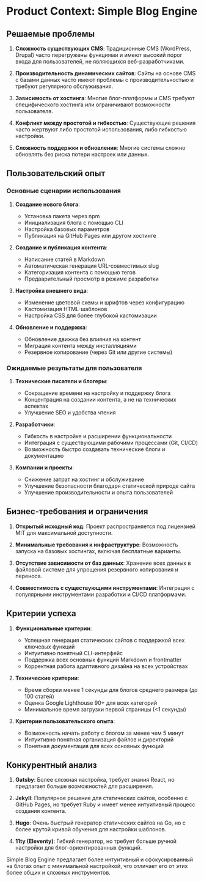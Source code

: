 # Product Context: Simple Blog Engine

## Решаемые проблемы

1. **Сложность существующих CMS**: Традиционные CMS (WordPress, Drupal) часто перегружены функциями и имеют высокий порог входа для пользователей, не являющихся веб-разработчиками.

2. **Производительность динамических сайтов**: Сайты на основе CMS с базами данных часто имеют проблемы с производительностью и требуют регулярного обслуживания.

3. **Зависимость от хостинга**: Многие блог-платформы и CMS требуют специфического хостинга или ограничивают возможности пользователя.

4. **Конфликт между простотой и гибкостью**: Существующие решения часто жертвуют либо простотой использования, либо гибкостью настройки.

5. **Сложность поддержки и обновления**: Многие системы сложно обновлять без риска потери настроек или данных.

## Пользовательский опыт

### Основные сценарии использования

1. **Создание нового блога**:
   - Установка пакета через npm
   - Инициализация блога с помощью CLI
   - Настройка базовых параметров
   - Публикация на GitHub Pages или другом хостинге

2. **Создание и публикация контента**:
   - Написание статей в Markdown
   - Автоматическая генерация URL-совместимых slug
   - Категоризация контента с помощью тегов
   - Предварительный просмотр в режиме разработки

3. **Настройка внешнего вида**:
   - Изменение цветовой схемы и шрифтов через конфигурацию
   - Кастомизация HTML-шаблонов
   - Настройка CSS для более глубокой кастомизации

4. **Обновление и поддержка**:
   - Обновление движка без влияния на контент
   - Миграция контента между инсталляциями
   - Резервное копирование (через Git или другие системы)

### Ожидаемые результаты для пользователя

1. **Технические писатели и блогеры**:
   - Сокращение времени на настройку и поддержку блога
   - Концентрация на создании контента, а не на технических аспектах
   - Улучшение SEO и удобства чтения

2. **Разработчики**:
   - Гибкость в настройке и расширении функциональности
   - Интеграция с существующими рабочими процессами (Git, CI/CD)
   - Возможность быстро создавать технические блоги и документацию

3. **Компании и проекты**:
   - Снижение затрат на хостинг и обслуживание
   - Улучшение безопасности благодаря статической природе сайта
   - Улучшение производительности и опыта пользователей

## Бизнес-требования и ограничения

1. **Открытый исходный код**: Проект распространяется под лицензией MIT для максимальной доступности.

2. **Минимальные требования к инфраструктуре**: Возможность запуска на базовых хостингах, включая бесплатные варианты.

3. **Отсутствие зависимости от баз данных**: Хранение всех данных в файловой системе для упрощения резервного копирования и переноса.

4. **Совместимость с существующими инструментами**: Интеграция с популярными инструментами разработки и CI/CD платформами.

## Критерии успеха

1. **Функциональные критерии**:
   - Успешная генерация статических сайтов с поддержкой всех ключевых функций
   - Интуитивно понятный CLI-интерфейс
   - Поддержка всех основных функций Markdown и frontmatter
   - Корректная работа адаптивного дизайна на всех устройствах

2. **Технические критерии**:
   - Время сборки менее 1 секунды для блогов среднего размера (до 100 статей)
   - Оценка Google Lighthouse 90+ для всех категорий
   - Минимальное время загрузки первой страницы (<1 секунды)

3. **Критерии пользовательского опыта**:
   - Возможность начать работу с блогом за менее чем 5 минут
   - Интуитивно понятная организация файлов и директорий
   - Понятная документация для всех основных функций

## Конкурентный анализ

1. **Gatsby**: Более сложная настройка, требует знания React, но предлагает больше возможностей для расширения.

2. **Jekyll**: Популярное решение для статических сайтов, особенно с GitHub Pages, но требует Ruby и имеет менее интуитивный процесс создания контента.

3. **Hugo**: Очень быстрый генератор статических сайтов на Go, но с более крутой кривой обучения для настройки шаблонов.

4. **11ty (Eleventy)**: Гибкий генератор, но требует больше ручной настройки для блог-ориентированных функций.

Simple Blog Engine предлагает более интуитивный и сфокусированный на блогах опыт с минимальной настройкой, что отличает его от этих более общих и сложных инструментов. 